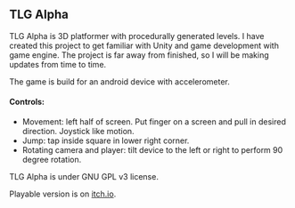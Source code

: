 ## TLG Alpha

TLG Alpha is 3D platformer with procedurally generated levels. I have created this project to get familiar with Unity and game development with game engine. The project is far away from finished, so I will be making updates from time to time.

The game is build for an android device with accelerometer.

#### Controls:
* Movement: left half of screen. Put finger on a screen and pull in desired direction. Joystick like motion.
* Jump: tap inside square in lower right corner.
* Rotating camera and player: tilt device to the left or right to perform 90 degree rotation.

TLG Alpha is under GNU GPL v3 license.

Playable version is on [itch.io](https://janvytrisal.itch.io/tlg-alpha).
